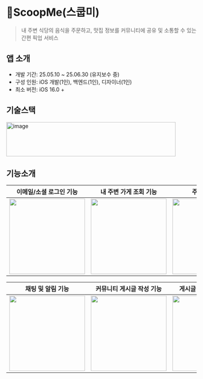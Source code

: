 # 🍕ScoopMe(스쿱미)
> 내 주변 식당의 음식을 주문하고, 맛집 정보를 커뮤니티에 공유 및 소통할 수 있는 간편 픽업 서비스

## 앱 소개
- 개발 기간: 25.05.10 ~ 25.06.30 (유지보수 중)
- 구성 인원: iOS 개발(1인), 백엔드(1인), 디자이너(1인)
- 최소 버전: iOS 16.0 +
  
## 기술스택
<img width="448" height="91" alt="image" src="https://github.com/user-attachments/assets/20b3c0ee-d130-413e-a598-28438ff5f171" />

## 기능소개

|   이메일/소셜 로그인 기능   |   내 주변 가게 조회 기능   |    주문 결제 기능   | 주문상태 확인 기능   |
|  :-------------: |  :-------------: |  :-------------: |  :-------------: |
| <img width=200 src="https://github.com/user-attachments/assets/ad6a5811-d8cd-41a4-8ab8-c43915f4deac"> | <img width=200 src="https://github.com/user-attachments/assets/b3a27c3b-fa93-44cc-ba58-ed80a82ffa4f"> | <img width=200 src="https://github.com/user-attachments/assets/ee5d4832-3125-4d1c-9c95-361df8a9aee4"> | <img width=200 src="https://github.com/user-attachments/assets/ee5d4832-3125-4d1c-9c95-361df8a9aee4"> |

|   채팅 및 알림 기능   |   커뮤니티 게시글 작성 기능   |    게시글 조회 및 댓글 기능   |
|  :-------------: |  :-------------: |  :-------------: |
| <img width=200 src="https://github.com/user-attachments/assets/8e24ea1b-6c38-4af6-a859-f01dbc1469ea"> | <img width=200 src="https://github.com/user-attachments/assets/2cfb5cf1-4ee1-4cd8-9703-a04a9e9b7a60"> | <img width=200 src="https://github.com/user-attachments/assets/075bccee-8240-46fa-8796-58b56edecdb7"> |

